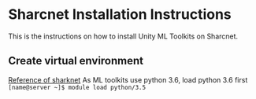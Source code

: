 # Sharcnet Installation Instructions
This is the instructions on how to install Unity ML Toolkits on Sharcnet.

## Create virtual environment
[Reference of sharknet](https://docs.computecanada.ca/wiki/TensorFlow)
As ML toolkits use python 3.6, load python 3.6 first
`[name@server ~]$ module load python/3.5`

